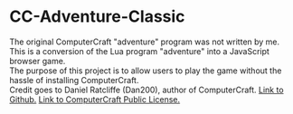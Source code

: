 # CC-Adventure-Classic
The original ComputerCraft "adventure" program was not written by me. This is a conversion of the Lua program "adventure" into a JavaScript browser game.<br>
The purpose of this project is to allow users to play the game without the hassle of installing ComputerCraft.<br>
Credit goes to Daniel Ratcliffe (Dan200), author of ComputerCraft.
<a href = 'https://github.com/dan200/ComputerCraft' target = '_blank'>Link to Github.</a>
<a href = 'https://github.com/dan200/ComputerCraft/blob/master/LICENSE' target = '_blank'>Link to ComputerCraft Public License.</a>
